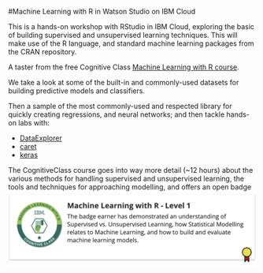 #Machine Learning with R in Watson Studio on IBM Cloud

This is a hands-on workshop with RStudio in IBM Cloud, exploring the basic of building supervised and unsupervised learning techniques. 
This will make use of the R language, 
and standard machine learning packages from the CRAN repository. 

A taster from the free Cognitive Class [Machine Learning with R course](https://cognitiveclass.ai/courses/machine-learning-r).

We take a look at some of the built-in and commonly-used datasets for building predictive models and classifiers.

Then a sample of the most commonly-used and respected library for quickly creating regressions, and neural networks; 
and then tackle hands-on labs with:

+ [DataExplorer](/notebooks/machine-learning/hello-DataExplorer.R)
+ [caret](/notebooks/machine-learning/hello-caret.Rmd)
+ [keras](/notebooks/machine-learning/hello-keras.Rmd)

The CognitiveClass course goes into way more detail (~12 hours) about the various methods for handling supervised and unsupervised learning, 
the tools and techniques for approaching modelling, and offers an open badge ![Acclaim ML with R](/res/ml-with-r-badge.png)

